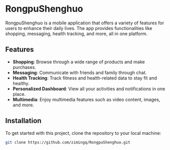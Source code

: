 # RongpuShenghuo

RongpuShenghuo is a mobile application that offers a variety of features for users to enhance their daily lives. The app provides functionalities like shopping, messaging, health tracking, and more, all in one platform.

## Features

- **Shopping**: Browse through a wide range of products and make purchases.
- **Messaging**: Communicate with friends and family through chat.
- **Health Tracking**: Track fitness and health-related data to stay fit and healthy.
- **Personalized Dashboard**: View all your activities and notifications in one place.
- **Multimedia**: Enjoy multimedia features such as video content, images, and more.

## Installation

To get started with this project, clone the repository to your local machine:

```bash
git clone https://github.com/zimingq/RongpuShenghuo.git
